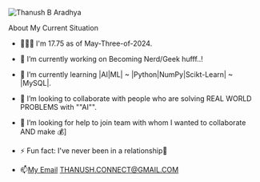 ![Thanush B Aradhya](https://github.com/Thanush-B-Aradhya/Thanush-B-Aradhya/assets/146853395/68c85bc7-bcd6-4cfa-b040-603147e7365c)

About My Current Situation

- 🚶🏼‍♂️ I'm 17.75 as of May-Three-of-2024.
- 🔭 I’m currently working on Becoming Nerd/Geek hufff..!
- 🌱 I’m currently learning |AI|ML| ~ |Python|NumPy|Scikt-Learn| ~ |MySQL|.
- 👯 I’m looking to collaborate with people who are solving REAL WORLD PROBLEMS with ""AI"".
- 🤔 I’m looking for help to join team with whom I wanted to collaborate AND make 💰]
- ⚡ Fun fact: I've never been in a relationship💞


  
- 📫<a href="mailto:thanush.connect@gmail.com?subject=Hello%20there&body=Email%20Contents!">My Email</a> THANUSH.CONNECT@GMAIL.COM
